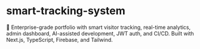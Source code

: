 # smart-tracking-system
🚀 Enterprise-grade portfolio with smart visitor tracking, real-time analytics, admin dashboard, AI-assisted development, JWT auth, and CI/CD. Built with Next.js, TypeScript, Firebase, and Tailwind.
